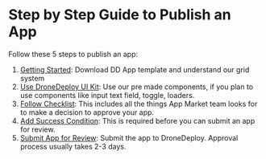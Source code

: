 # Step by Step Guide to Publish an App

Follow these 5 steps to publish an app:

1. [Getting Started](https://dronedeploy.gitbooks.io/dronedeploy-apps/content/getting_started.html): Download DD App template and understand our grid system 
2. [Use DroneDeploy UI Kit](https://dronedeploy.gitbooks.io/dronedeploy-apps/content/styles/dronedeploy-ui-kit.html): Use our pre made components, if you plan to use components like input text field, toggle, loaders. 
3. [Follow Checklist](https://dronedeploy.gitbooks.io/dronedeploy-apps/content/checklist.html): This includes all the things App Market team looks for to make a decision to approve your app.
4. [Add Success Condition](https://dronedeploy.gitbooks.io/dronedeploy-apps/content/success-condition.html): This is required before you can submit an app for review.
5. [Submit App for Review](https://dronedeploy.gitbooks.io/dronedeploy-apps/content/publishing.html): Submit the app to DroneDeploy. Approval process usually takes 2-3 days. 



